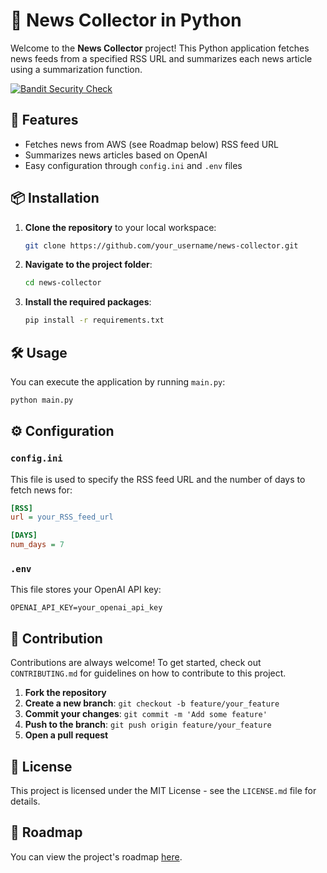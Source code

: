 
# 📰 News Collector in Python

Welcome to the **News Collector** project! This Python application fetches news feeds from a specified RSS URL and summarizes each news article using a summarization function.

[![Bandit Security Check](https://github.com/doribd/my-repo/actions/workflows/bandit.yml/badge.svg)](https://github.com/doribd/my-repo/actions/workflows/bandit.yml)

## 🚀 Features

- Fetches news from AWS (see Roadmap below) RSS feed URL
- Summarizes news articles based on OpenAI
- Easy configuration through `config.ini` and `.env` files

## 📦 Installation

1. **Clone the repository** to your local workspace:
    ```sh
    git clone https://github.com/your_username/news-collector.git
    ```
2. **Navigate to the project folder**:
    ```sh
    cd news-collector
    ```
3. **Install the required packages**:
    ```sh
    pip install -r requirements.txt
    ```

## 🛠️ Usage

You can execute the application by running `main.py`:

```sh
python main.py
```

## ⚙️ Configuration

### `config.ini`

This file is used to specify the RSS feed URL and the number of days to fetch news for:

```ini
[RSS]
url = your_RSS_feed_url

[DAYS]
num_days = 7
```

### `.env`

This file stores your OpenAI API key:

```env
OPENAI_API_KEY=your_openai_api_key
```

## 🤝 Contribution

Contributions are always welcome! To get started, check out `CONTRIBUTING.md` for guidelines on how to contribute to this project.

1. **Fork the repository**
2. **Create a new branch**: `git checkout -b feature/your_feature`
3. **Commit your changes**: `git commit -m 'Add some feature'`
4. **Push to the branch**: `git push origin feature/your_feature`
5. **Open a pull request**

## 📄 License

This project is licensed under the MIT License - see the `LICENSE.md` file for details.

## 📄 Roadmap

You can view the project's roadmap [here](ROADMAP.md).
